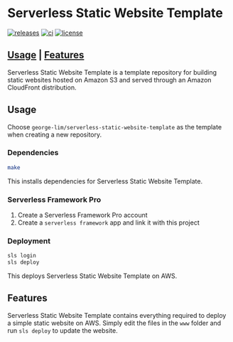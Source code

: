 # Serverless Static Website Template

[![releases](https://img.shields.io/github/v/release/george-lim/serverless-static-website-template)](https://github.com/george-lim/serverless-static-website-template/releases)
[![ci](https://github.com/george-lim/serverless-static-website-template/workflows/CI/badge.svg)](https://github.com/george-lim/serverless-static-website-template/actions)
[![license](https://img.shields.io/github/license/george-lim/serverless-static-website-template)](https://github.com/george-lim/serverless-static-website-template/blob/main/LICENSE)

## [Usage](#usage) | [Features](#features)

Serverless Static Website Template is a template repository for building static websites hosted on Amazon S3 and served through an Amazon CloudFront distribution.

## Usage

Choose `george-lim/serverless-static-website-template` as the template when creating a new repository.

### Dependencies

```bash
make
```

This installs dependencies for Serverless Static Website Template.

### Serverless Framework Pro

1. Create a Serverless Framework Pro account
2. Create a `serverless framework` app and link it with this project

### Deployment

```bash
sls login
sls deploy
```

This deploys Serverless Static Website Template on AWS.

## Features

Serverless Static Website Template contains everything required to deploy a simple static website on AWS. Simply edit the files in the `www` folder and run `sls deploy` to update the website.
